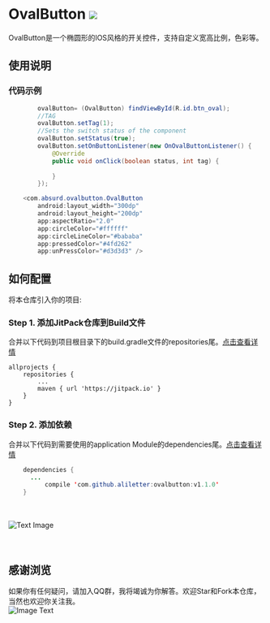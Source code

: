 # OvalButton  [![](https://jitpack.io/v/aliletter/ovalbutton.svg)](https://jitpack.io/#aliletter/ovalbutton)
OvalButton是一个椭圆形的IOS风格的开关控件，支持自定义宽高比例，色彩等。
## 使用说明
### 代码示例
```Java        
        ovalButton= (OvalButton) findViewById(R.id.btn_oval);
        //TAG
        ovalButton.setTag(1);
        //Sets the switch status of the component
        ovalButton.setStatus(true);
        ovalButton.setOnButtonListener(new OnOvalButtonListener() {
            @Override
            public void onClick(boolean status, int tag) {
                
            }
        });
```
```Java
    <com.absurd.ovalbutton.OvalButton
        android:layout_width="300dp"
        android:layout_height="200dp"
        app:aspectRatio="2.0"
        app:circleColor="#ffffff"
        app:circleLineColor="#bababa"
        app:pressedColor="#4fd262"
        app:unPressColor="#d3d3d3" />
```
 




## 如何配置
将本仓库引入你的项目:
### Step 1. 添加JitPack仓库到Build文件
合并以下代码到项目根目录下的build.gradle文件的repositories尾。[点击查看详情](https://github.com/aliletter/CarouselBanner/blob/master/root_build.gradle.png)

	allprojects {
		repositories {
			...
			maven { url 'https://jitpack.io' }
		}
	}
  
### Step 2. 添加依赖
合并以下代码到需要使用的application Module的dependencies尾。[点击查看详情](https://github.com/aliletter/CarouselBanner/blob/master/application_build.gradle.png)
```Java
	dependencies {
	  ...
          compile 'com.github.aliletter:ovalbutton:v1.1.0'
	}
```	
<br><br>
![Text Image](https://github.com/aliletter/OvalButton/blob/master/ovalbutton.gif)
<br><br><br>
## 感谢浏览
如果你有任何疑问，请加入QQ群，我将竭诚为你解答。欢迎Star和Fork本仓库，当然也欢迎你关注我。
<br>
![Image Text](https://github.com/aliletter/CarouselBanner/blob/master/qq_group.png)

